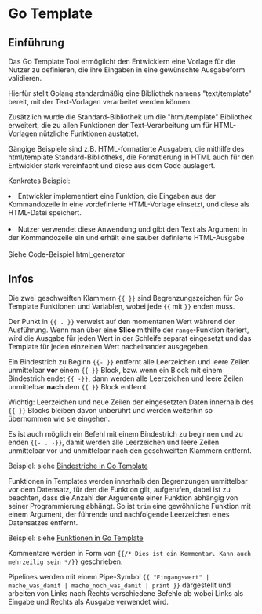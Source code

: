 # Go Template

## Einführung

Das Go Template Tool ermöglicht den Entwicklern eine Vorlage für die Nutzer zu definieren, die ihre Eingaben in eine gewünschte Ausgabeform validieren.

Hierfür stellt Golang standardmäßig eine Bibliothek namens "text/template" bereit, mit der Text-Vorlagen verarbeitet werden können.

Zusätzlich wurde die Standard-Bibliothek um die "html/template" Bibliothek erweitert, die zu allen Funktionen der Text-Verarbeitung um für HTML-Vorlagen nützliche Funktionen austattet.

Gängige Beispiele sind z.B. HTML-formatierte Ausgaben, die mithilfe des html/template Standard-Bibliotheks, die Formatierung in HTML auch für den Entwickler stark vereinfacht und diese aus dem Code auslagert.

Konkretes Beispiel:

<li>Entwickler implementiert eine Funktion, die Eingaben aus der Kommandozeile in eine vordefinierte HTML-Vorlage einsetzt, und diese als HTML-Datei speichert.
<br><br>
<li>Nutzer verwendet diese Anwendung und gibt den Text als Argument in der Kommandozeile ein und erhält eine sauber definierte HTML-Ausgabe
<br><br>
Siehe Code-Beispiel html_generator

## Infos

Die zwei geschweiften Klammern `{{ }}` sind Begrenzungszeichen für Go Template Funktionen und Variablen, wobei jede `{{` mit `}}` enden muss.

Der Punkt in `{{ . }}` verweist auf den momentanen Wert während der Ausführung. Wenn man über eine **Slice** mithilfe der `range`-Funktion iteriert, wird die Ausgabe für jeden Wert in der Schleife separat eingesetzt und das Template für jeden einzelnen Wert nacheinander ausgegeben.

Ein Bindestrich zu Beginn `{{- }}` entfernt alle Leerzeichen und leere Zeilen unmittelbar **vor** einem `{{ }}` Block, bzw. wenn ein Block mit einem Bindestrich endet `{{ -}}`, dann werden alle Leerzeichen und leere Zeilen unmittelbar **nach** dem `{{ }}` Block entfernt.

Wichtig: Leerzeichen und neue Zeilen der eingesetzten Daten innerhalb des `{{ }}` Blocks bleiben davon unberührt und werden weiterhin so übernommen wie sie eingehen.

Es ist auch möglich ein Befehl mit einem Bindestrich zu beginnen und zu enden `{{- . -}}`, damit werden alle Leerzeichen und leere Zeilen unmittelbar vor und unmittelbar nach den geschweiften Klammern entfernt.

Beispiel: siehe [Bindestriche in Go Template](/beispiele/Bindestriche.md)

Funktionen in Templates werden innerhalb den Begrenzungen unmittelbar vor dem Datensatz, für den die Funktion gilt, aufgerufen, dabei ist zu beachten, dass die Anzahl der Argumente einer Funktion abhängig von seiner Programmierung abhängt. So ist `trim` eine gewöhnliche Funktion mit einem Argument, der führende und nachfolgende Leerzeichen eines Datensatzes entfernt.

Beispiel: siehe [Funktionen in Go Template](/beispiele/Funktionen.md)

Kommentare werden in Form von `{{/* Dies ist ein Kommentar. Kann auch mehrzeilig sein */}}` geschrieben.

Pipelines werden mit einem Pipe-Symbol `{{ "Eingangswert" | mache_was_damit | mache_noch_was_damit | print }}` dargestellt und arbeiten von Links nach Rechts verschiedene Befehle ab wobei Links als Eingabe und Rechts als Ausgabe verwendet wird.
